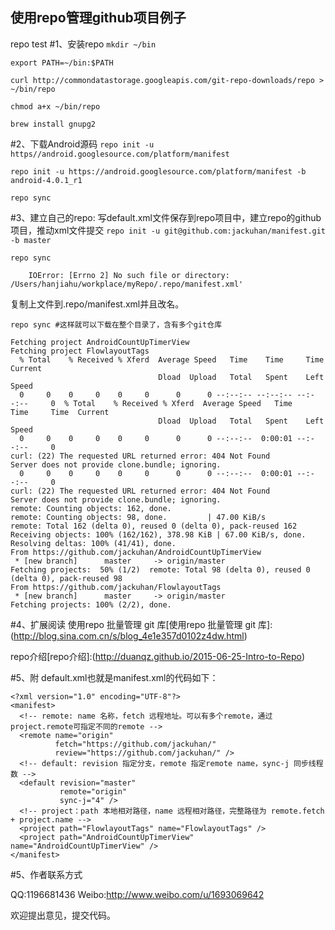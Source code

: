 ## 使用repo管理github项目例子

repo test
#1、安装repo
`mkdir ~/bin`

`export PATH=~/bin:$PATH`

`curl http://commondatastorage.googleapis.com/git-repo-downloads/repo > ~/bin/repo`

`chmod a+x ~/bin/repo`

`brew install gnupg2`


#2、下载Android源码
`repo init -u https//android.googlesource.com/platform/manifest`

`repo init -u https://android.googlesource.com/platform/manifest -b android-4.0.1_r1`

`repo sync`
 
#3、建立自己的repo:
写default.xml文件保存到repo项目中，建立repo的github项目，推动xml文件提交
`repo init -u git@github.com:jackuhan/manifest.git -b master`

`repo sync `

`    IOError: [Errno 2] No such file or directory: /Users/hanjiahu/workplace/myRepo/.repo/manifest.xml'`

复制上文件到.repo/manifest.xml并且改名。

`repo sync #这样就可以下载在整个目录了，含有多个git仓库`


<pre><code>Fetching project AndroidCountUpTimerView
Fetching project FlowlayoutTags
  % Total    % Received % Xferd  Average Speed   Time    Time     Time  Current
                                 Dload  Upload   Total   Spent    Left  Speed
  0     0    0     0    0     0      0      0 --:--:-- --:--:-- --:--:--     0  % Total    % Received % Xferd  Average Speed   Time    Time     Time  Current
                                 Dload  Upload   Total   Spent    Left  Speed
  0     0    0     0    0     0      0      0 --:--:--  0:00:01 --:--:--     0
curl: (22) The requested URL returned error: 404 Not Found
Server does not provide clone.bundle; ignoring.
  0     0    0     0    0     0      0      0 --:--:--  0:00:01 --:--:--     0
curl: (22) The requested URL returned error: 404 Not Found
Server does not provide clone.bundle; ignoring.
remote: Counting objects: 162, done.        
remote: Counting objects: 98, done.         | 47.00 KiB/s   
remote: Total 162 (delta 0), reused 0 (delta 0), pack-reused 162        
Receiving objects: 100% (162/162), 378.98 KiB | 67.00 KiB/s, done.
Resolving deltas: 100% (41/41), done.
From https://github.com/jackuhan/AndroidCountUpTimerView
 * [new branch]      master     -> origin/master
Fetching projects:  50% (1/2)  remote: Total 98 (delta 0), reused 0 (delta 0), pack-reused 98        
From https://github.com/jackuhan/FlowlayoutTags
 * [new branch]      master     -> origin/master
Fetching projects: 100% (2/2), done.  
</pre></code>

#4、扩展阅读
使用repo 批量管理 git 库[使用repo 批量管理 git 库]:(http://blog.sina.com.cn/s/blog_4e1e357d0102z4dw.html)

repo介绍[repo介绍]:(http://duanqz.github.io/2015-06-25-Intro-to-Repo)

#5、附 default.xml也就是manifest.xml的代码如下：
<pre><code>&lt;?xml version="1.0" encoding="UTF-8"?&gt;
&lt;manifest&gt;
  &lt;!-- remote: name 名称，fetch 远程地址。可以有多个remote，通过project.remote可指定不同的remote --&gt;
  &lt;remote name="origin"
          fetch="https://github.com/jackuhan/"
          review="https://github.com/jackuhan/" /&gt;
  &lt;!-- default: revision 指定分支，remote 指定remote name，sync-j 同步线程数 --&gt;
  &lt;default revision="master"
           remote="origin"
           sync-j="4" /&gt;
  &lt;!-- project：path 本地相对路径，name 远程相对路径，完整路径为 remote.fetch + project.name --&gt;
  &lt;project path="FlowlayoutTags" name="FlowlayoutTags" /&gt;
  &lt;project path="AndroidCountUpTimerView" name="AndroidCountUpTimerView" /&gt;
&lt;/manifest&gt;
</pre></code>

#5、作者联系方式

QQ:1196681436 Weibo:http://www.weibo.com/u/1693069642

欢迎提出意见，提交代码。
